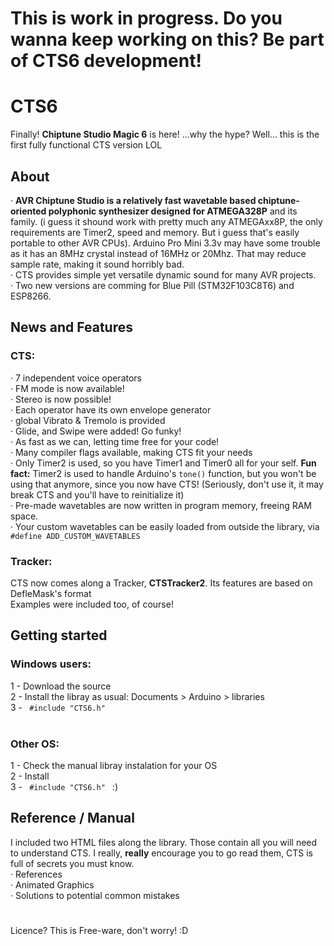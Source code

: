 # This is work in progress. Do you wanna keep working on this? Be part of CTS6 development!
# CTS6
Finally! **Chiptune Studio Magic 6** is here! ...why the hype? Well... this is the first fully functional CTS version LOL

## About
· **AVR Chiptune Studio is a relatively fast wavetable based chiptune-oriented polyphonic synthesizer designed for ATMEGA328P** and its family. (i guess it shound work with pretty much any ATMEGAxx8P, the only requirements are Timer2, speed and memory. But i guess that's easily portable to other AVR CPUs). Arduino Pro Mini 3.3v may have some trouble as it has an 8MHz crystal instead of 16MHz or 20Mhz. That may reduce sample rate, making it sound horribly bad. 
<br> · CTS provides simple yet versatile dynamic sound for many AVR projects.
<br> · Two new versions are comming for Blue Pill (STM32F103C8T6) and ESP8266. 

## News and Features
 ### CTS:
 · 7 independent voice operators<br>
 · FM mode is now available!<br>
 · Stereo is now possible!<br>
 · Each operator have its own envelope generator<br>
 · global Vibrato & Tremolo is provided <br>
 · Glide, and Swipe were added! Go funky!<br>
 · As fast as we can, letting time free for your code!<br>
 · Many compiler flags available, making CTS fit your needs<br>
 · Only Timer2 is used, so you have Timer1 and Timer0 all for your self. **Fun fact:** Timer2 is used to handle Arduino's <code>tone()</code> function, but you won't be using that anymore, since you now have CTS! (Seriously, don't use it, it may break CTS and you'll have to reinitialize it)<br>
 · Pre-made wavetables are now written in program memory, freeing RAM space.<br>
 · Your custom wavetables can be easily loaded from outside the library, via <code>#define ADD_CUSTOM_WAVETABLES</code><br>
 
 ### Tracker:
  CTS now comes along a Tracker, **CTSTracker2**. Its features are based on DefleMask's format <br>
  Examples were included too, of course!
 
 ## Getting started
 ### Windows users:
 1 - Download the source <br>
 2 - Install the libray as usual: Documents > Arduino > libraries <br>
 3 - <code> #include "CTS6.h" </code> <br>
 ### Other OS:
 1 - Check the manual libray instalation for your OS <br>
 2 - Install <br>
 3 - <code> #include "CTS6.h" </code> :) <br>
 
 ## Reference / Manual
 I included two HTML files along the library. Those contain all you will need to understand CTS. I really, **really** encourage you to go read them, CTS is full of secrets you must know.
 <br>· References 
 <br>· Animated Graphics
 <br>· Solutions to potential common mistakes
 # 
 Licence? This is Free-ware, don't worry! :D
